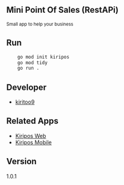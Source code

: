 ## Mini Point Of Sales (RestAPi)
<small>Small app to help your business</small>

## Run
```bash
    go mod init kiripos
    go mod tidy
    go run .
```

## Developer
<ul>
    <li><a href="https://github.com/kiritoo9">kiritoo9</a></li>
</ul>

## Related Apps
<ul>
    <li><a href="#">Kiripos Web</a></li>
    <li><a href="#">Kiripos Mobile</a></li>
</ul>


## Version
1.0.1